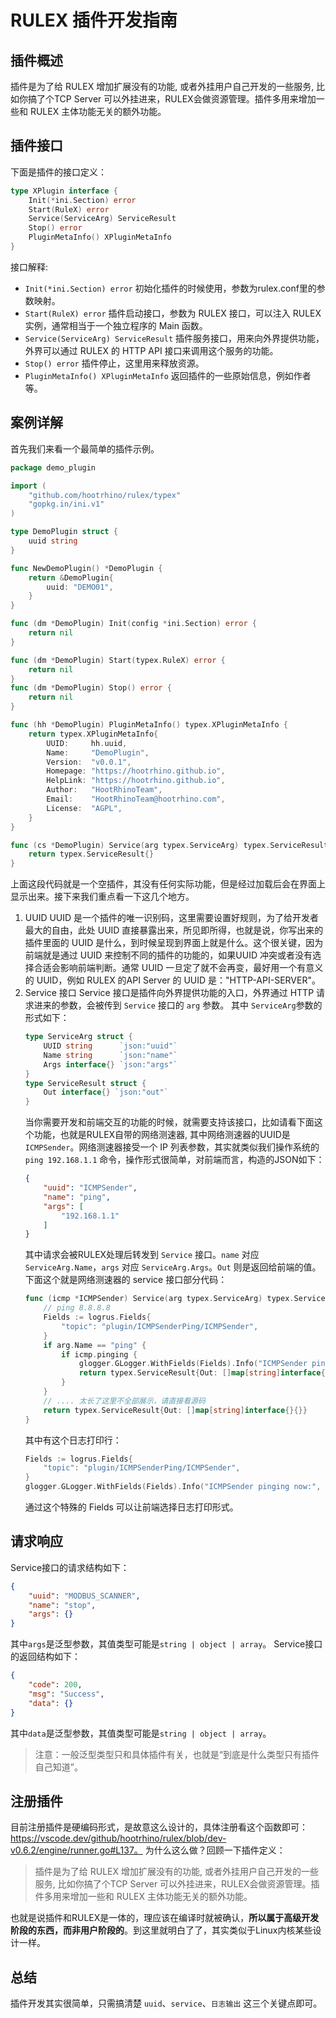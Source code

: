 <!--
 Copyright (C) 2023 wwhai

 This program is free software: you can redistribute it and/or modify
 it under the terms of the GNU Affero General Public License as
 published by the Free Software Foundation, either version 3 of the
 License, or (at your option) any later version.

 This program is distributed in the hope that it will be useful,
 but WITHOUT ANY WARRANTY; without even the implied warranty of
 MERCHANTABILITY or FITNESS FOR A PARTICULAR PURPOSE.  See the
 GNU Affero General Public License for more details.

 You should have received a copy of the GNU Affero General Public License
 along with this program.  If not, see <http://www.gnu.org/licenses/>.
-->

# RULEX 插件开发指南
## 插件概述
插件是为了给 RULEX 增加扩展没有的功能, 或者外挂用户自己开发的一些服务, 比如你搞了个TCP Server 可以外挂进来，RULEX会做资源管理。插件多用来增加一些和 RULEX 主体功能无关的额外功能。

## 插件接口
下面是插件的接口定义：
```go
type XPlugin interface {
	Init(*ini.Section) error
	Start(RuleX) error
	Service(ServiceArg) ServiceResult
	Stop() error
	PluginMetaInfo() XPluginMetaInfo
}
```

接口解释:
- `Init(*ini.Section) error`
    初始化插件的时候使用，参数为rulex.conf里的参数映射。
- `Start(RuleX) error`
    插件启动接口，参数为 RULEX 接口，可以注入 RULEX 实例，通常相当于一个独立程序的 Main 函数。
- `Service(ServiceArg) ServiceResult`
    插件服务接口，用来向外界提供功能，外界可以通过 RULEX 的 HTTP API 接口来调用这个服务的功能。
- `Stop() error`
    插件停止，这里用来释放资源。
- `PluginMetaInfo() XPluginMetaInfo`
    返回插件的一些原始信息，例如作者等。
## 案例详解

首先我们来看一个最简单的插件示例。
```go
package demo_plugin

import (
	"github.com/hootrhino/rulex/typex"
	"gopkg.in/ini.v1"
)

type DemoPlugin struct {
	uuid string
}

func NewDemoPlugin() *DemoPlugin {
	return &DemoPlugin{
		uuid: "DEMO01",
	}
}

func (dm *DemoPlugin) Init(config *ini.Section) error {
	return nil
}

func (dm *DemoPlugin) Start(typex.RuleX) error {
	return nil
}
func (dm *DemoPlugin) Stop() error {
	return nil
}

func (hh *DemoPlugin) PluginMetaInfo() typex.XPluginMetaInfo {
	return typex.XPluginMetaInfo{
		UUID:     hh.uuid,
		Name:     "DemoPlugin",
		Version:  "v0.0.1",
		Homepage: "https://hootrhino.github.io",
		HelpLink: "https://hootrhino.github.io",
		Author:   "HootRhinoTeam",
		Email:    "HootRhinoTeam@hootrhino.com",
		License:  "AGPL",
	}
}

func (cs *DemoPlugin) Service(arg typex.ServiceArg) typex.ServiceResult {
	return typex.ServiceResult{}
}

```

上面这段代码就是一个空插件，其没有任何实际功能，但是经过加载后会在界面上显示出来。接下来我们重点看一下这几个地方。
1. UUID
    UUID 是一个插件的唯一识别码，这里需要设置好规则，为了给开发者最大的自由，此处 UUID 直接暴露出来，所见即所得，也就是说，你写出来的插件里面的 UUID 是什么，到时候呈现到界面上就是什么。这个很关键，因为前端就是通过 UUID 来控制不同的插件的功能的，如果UUID 冲突或者没有选择合适会影响前端判断。通常 UUID 一旦定了就不会再变，最好用一个有意义的 UUID，例如 RULEX 的API Server 的 UUID 是："HTTP-API-SERVER"。
2. Service 接口
    Service 接口是插件向外界提供功能的入口，外界通过 HTTP 请求进来的参数，会被传到 `Service` 接口的 `arg` 参数。 其中 `ServiceArg`参数的形式如下：
    ```go
    type ServiceArg struct {
        UUID string      `json:"uuid"`
        Name string      `json:"name"`
        Args interface{} `json:"args"`
    }
    type ServiceResult struct {
        Out interface{} `json:"out"`
    }
    ```
    当你需要开发和前端交互的功能的时候，就需要支持该接口，比如请看下面这个功能，也就是RULEX自带的网络测速器, 其中网络测速器的UUID是`ICMPSender`。网络测速器接受一个 IP 列表参数，其实就类似我们操作系统的 `ping 192.168.1.1` 命令，操作形式很简单，对前端而言，构造的JSON如下：
    ```json
    {
        "uuid": "ICMPSender",
        "name": "ping",
        "args": [
            "192.168.1.1"
        ]
    }
    ```
    其中请求会被RULEX处理后转发到 `Service` 接口。`name` 对应 `ServiceArg.Name`，`args` 对应 `ServiceArg.Args`。`Out` 则是返回给前端的值。
    下面这个就是网络测速器的 service 接口部分代码：
    ```go
    func (icmp *ICMPSender) Service(arg typex.ServiceArg) typex.ServiceResult {
        // ping 8.8.8.8
        Fields := logrus.Fields{
            "topic": "plugin/ICMPSenderPing/ICMPSender",
        }
        if arg.Name == "ping" {
            if icmp.pinging {
                glogger.GLogger.WithFields(Fields).Info("ICMPSender pinging now:", arg.Args)
                return typex.ServiceResult{Out: []map[string]interface{}{}}
            }
        }
        // .... 太长了这里不全部展示，请直接看源码
        return typex.ServiceResult{Out: []map[string]interface{}{}}
    }
    ```
    其中有这个日志打印行：
    ```go
    Fields := logrus.Fields{
        "topic": "plugin/ICMPSenderPing/ICMPSender",
    }
    glogger.GLogger.WithFields(Fields).Info("ICMPSender pinging now:", arg.Args)
    ```
    通过这个特殊的 Fields 可以让前端选择日志打印形式。
## 请求响应
Service接口的请求结构如下：
```json
{
    "uuid": "MODBUS_SCANNER",
    "name": "stop",
    "args": {}
}
```
其中`args`是泛型参数，其值类型可能是`string | object | array`。
Service接口的返回结构如下：
```json
{
    "code": 200,
    "msg": "Success",
    "data": {}
}
```
其中`data`是泛型参数，其值类型可能是`string | object | array`。

> 注意：一般泛型类型只和具体插件有关，也就是“到底是什么类型只有插件自己知道”。

## 注册插件
目前注册插件是硬编码形式，是故意这么设计的，具体注册看这个函数即可：https://vscode.dev/github/hootrhino/rulex/blob/dev-v0.6.2/engine/runner.go#L137。
为什么这么做？回顾一下插件定义：
> 插件是为了给 RULEX 增加扩展没有的功能, 或者外挂用户自己开发的一些服务, 比如你搞了个TCP Server 可以外挂进来，RULEX会做资源管理。插件多用来增加一些和 RULEX 主体功能无关的额外功能。

也就是说插件和RULEX是一体的，理应该在编译时就被确认，**所以属于高级开发阶段的东西，而非用户阶段的**。到这里就明白了了，其实类似于Linux内核某些设计一样。

## 总结
插件开发其实很简单，只需搞清楚 `uuid`、`service`、`日志输出` 这三个关键点即可。